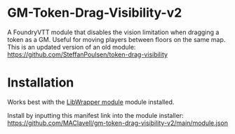 # GM-Token-Drag-Visibility-v2
A FoundryVTT module that disables the vision limitation when dragging a token as a GM. Useful for moving players between floors on the same map. This is an updated version of an old module: https://github.com/SteffanPoulsen/token-drag-visibility

# Installation
Works best with the [LibWrapper module](https://github.com/ruipin/fvtt-lib-wrapper) module installed.

Install by inputting this manifest link into the module installer: https://github.com/MAClavell/gm-token-drag-visibility-v2/main/module.json
